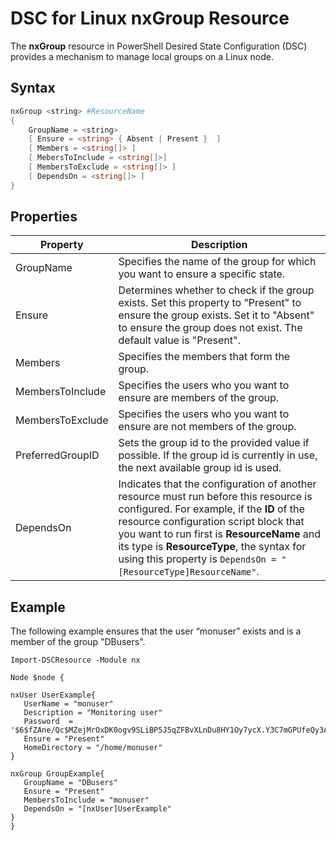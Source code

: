 # DSC for Linux nxGroup Resource

The **nxGroup** resource in PowerShell Desired State Configuration (DSC) provides a mechanism to manage local groups on a Linux node.

## Syntax

```powershell
nxGroup <string> #ResourceName
{
    GroupName = <string>
    [ Ensure = <string> { Absent | Present }  ]
    [ Members = <string[]> ]
    [ MebersToInclude = <string[]>]
    [ MembersToExclude = <string[]> ]
    [ DependsOn = <string[]> ]
}

```

## Properties

|  Property |  Description | 
|---|---|
| GroupName| Specifies the name of the group for which you want to ensure a specific state.| 
| Ensure| Determines whether to check if the group exists. Set this property to "Present" to ensure the group exists. Set it to "Absent" to ensure the group does not exist. The default value is "Present".| 
| Members| Specifies the members that form the group.| 
| MembersToInclude| Specifies the users who you want to ensure are members of the group.| 
| MembersToExclude| Specifies the users who you want to ensure are not members of the group.| 
| PreferredGroupID| Sets the group id to the provided value if possible. If the group id is currently in use, the next available group id is used.| 
| DependsOn | Indicates that the configuration of another resource must run before this resource is configured. For example, if the **ID** of the resource configuration script block that you want to run first is **ResourceName** and its type is **ResourceType**, the syntax for using this property is `DependsOn = "[ResourceType]ResourceName"`.| 

## Example

The following example ensures that the user “monuser” exists and is a member of the group "DBusers".

```
Import-DSCResource -Module nx 

Node $node {

nxUser UserExample{
   UserName = "monuser"
   Description = "Monitoring user"
   Password  =    '$6$fZAne/Qc$MZejMrOxDK0ogv9SLiBP5J5qZFBvXLnDu8HY1Oy7ycX.Y3C7mGPUfeQy3A82ev3zIabhDQnj2ayeuGn02CqE/0'
   Ensure = "Present"
   HomeDirectory = "/home/monuser"
}
 
nxGroup GroupExample{
   GroupName = "DBusers"
   Ensure = "Present"
   MembersToInclude = "monuser"
   DependsOn = "[nxUser]UserExample"            
}
}
```
